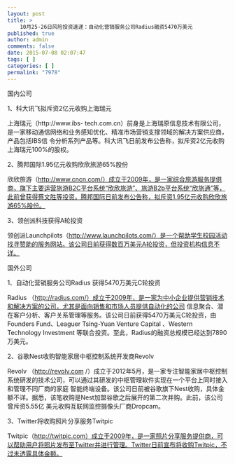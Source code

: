 ```yaml
---
layout: post
title: >
    10月25-26日风险投资速递：自动化营销服务公司Radius融资5470万美元
published: true
author: admin
comments: false
date: 2015-07-08 02:07:47
tags: [ ]
categories: [ ]
permalink: "7978"
---
```



国内公司

1、科大讯飞拟斥资2亿元收购上海瑞元

上海瑞元（http://www.ibs- tech.com.cn）前身是上海瑞原信息技术有限公司，是一家移动通信网络和业务感知优化、精准市场营销支撑领域的解决方案供应商，产品包括IBS信 令分析系列产品等。科大讯飞日前发布公告称，拟斥资2亿元收购上海瑞元100%的股权。

2、腾邦国际1.95亿元收购欣欣旅游65%股份

欣欣旅游（http://www.cncn.com/）成立于2009年，是一家综合旅游服务提供商，旗下主要运营旅游B2C平台系统“欣欣旅游”、旅游B2b平台系统“欣旅通”等，此前曾获得蔡文胜等投资。腾邦国际日前发布公告称，拟斥资1.95亿元收购欣欣旅游65%股份。

3、领创派科技获得A轮投资

领创派Launchpilots（http://www.launchpilots.com/）是一个帮助学生校园活动找寻赞助的服务网站。该公司日前获得数百万美元A轮投资，但投资机构信息不详。

国外公司

1、自动化营销服务公司Radius 获得5470万美元C轮投资

Radius （http://radius.com/）成立于2009年，是一家为中小企业提供营销技术和解决方案的公司，尤其是面向销售和市场人员提供自动化的公司 信息聚合、潜在客户分析、客户关系管理等服务。该公司日前获得5470万美元C轮投资，由Founders Fund、Leaguer Tsing-Yuan Venture Capital 、Western Technology Investment 等联合投资。至此，Radius的融资总规模已经达到7890万美元。

2、谷歌Nest收购智能家居中枢控制系统开发商Revolv

Revolv （http://revolv.com /）成立于2012年5月，是一家专注智能家居中枢控制系统研发的技术公司，可以通过其研发的中枢管理软件实现在一个平台上同时接入和管理不同厂商的家庭 智能终端设备。该公司日前被谷歌旗下Nest收购，具体金额不详。据悉，该笔收购是Nest加盟谷歌之后展开的第二次并购。此前，该公司曾斥资5.55亿 美元收购互联网监控摄像头厂商Dropcam。

3、Twitter将收购照片分享服务Twitpic

Twitpic（http://twitpic.com）成立于2009年，是一家照片分享服务提供商，可以帮助用户将照片发布至Twitter并进行管理。Twitter日前宣布将收购Twitpic，不过未透露具体金额。